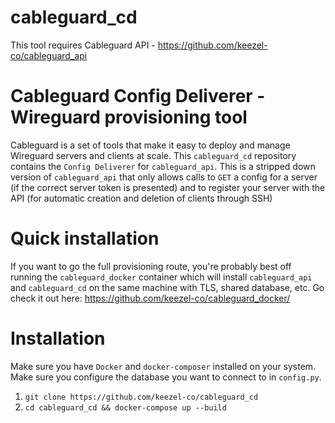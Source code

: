 # cableguard_cd
This tool requires Cableguard API - https://github.com/keezel-co/cableguard_api

# Cableguard Config Deliverer - Wireguard provisioning tool
Cableguard is a set of tools that make it easy to deploy and manage Wireguard servers and clients at scale.
This `cableguard_cd` repository contains the `Config Deliverer` for `cableguard_api`. This is a stripped down
version of `cableguard_api` that only allows calls to `GET` a config for a server (if the correct server token is presented)
and to register your server with the API (for automatic creation and deletion of clients through SSH)

# Quick installation
If you want to go the full provisioning route, you're probably best off running the `cableguard_docker` container which will
install `cableguard_api` and `cableguard_cd` on the same machine with TLS, shared database, etc. Go check it out here: https://github.com/keezel-co/cableguard_docker/

# Installation
Make sure you have `Docker` and `docker-composer` installed on your system. Make sure you configure the database you want to 
connect to in `config.py`. 

1. `git clone https://github.com/keezel-co/cableguard_cd`
2. `cd cableguard_cd && docker-compose up --build`
